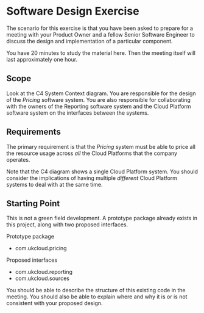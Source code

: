 # Software Design Exercise

The scenario for this exercise is that you have been asked to prepare for a
meeting with your Product Owner and a fellow Senior Software Engineer to
discuss the design and implementation of a particular component.

You have 20 minutes to study the material here. Then the meeting itself will
last approximately one hour.

## Scope

Look at the C4 System Context diagram. You are responsible for the design of
the *Pricing* software system. You are also responsible for collaborating with
the owners of the Reporting software system and the Cloud Platform software
system on the interfaces between the systems.

## Requirements

The primary requirement is that the *Pricing* system must be able to price all
the resource usage across _all_ the Cloud Platforms that the company operates.

Note that the C4 diagram shows a single Cloud Platform system. You should
consider the implications of having multiple _different_ Cloud Platform systems
to deal with at the same time.

## Starting Point

This is not a green field development. A prototype package already exists in
this project, along with two proposed interfaces.

Prototype package

 * com.ukcloud.pricing

Proposed interfaces

 * com.ukcloud.reporting
 * com.ukcloud.sources

You should be able to describe the structure of this existing code in the
meeting. You should also be able to explain where and why it is or is not
consistent with your proposed design.
